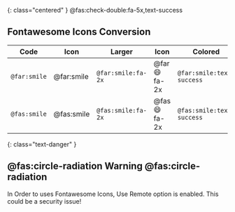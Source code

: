 
{: class="centered" }
@fas:check-double:fa-5x,text-success

## Fontawesome Icons Conversion

| Code         | Icon       | Larger             | Icon             | Colored                   | Icon                    |
|--------------|------------|--------------------|------------------|---------------------------|-------------------------|
| `@far:smile` | @far:smile | `@far:smile:fa-2x` | @far:smile:fa-2x | `@far:smile:text-success` | @far:smile:text-danger  |
| `@fas:smile` | @fas:smile | `@fas:smile:fa-2x` | @fas:smile:fa-2x | `@fas:smile:text-success` | @fas:smile:text-success |


{: class="text-danger" }
## @fas:circle-radiation Warning @fas:circle-radiation

In Order to uses Fontawesome Icons, Use Remote option is enabled. This could be a security issue!
